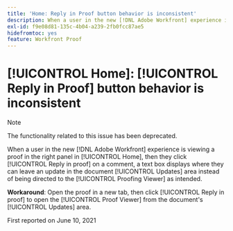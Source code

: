 ```yaml
---
title: 'Home: Reply in Proof button behavior is inconsistent'
description: When a user in the new [!DNL Adobe Workfront] experience is viewing a proof in the right panel in [!UICONTROL Home], then they click [!UICONTROL Reply in proof] on a comment, a text box displays where they can leave an update in the [!UICONTROL document Updates] area instead of being directed to the Proofing Viewer as intended.
exl-id: f9e08d81-135c-4b04-a239-2fb0fcc87ae5
hidefromtoc: yes
feature: Workfront Proof
---
```

# [!UICONTROL Home]: [!UICONTROL Reply in Proof] button behavior is inconsistent

<!--Converted to story-->

>[!NOTE]
>
>The functionality related to this issue has been deprecated.

When a user in the new [!DNL Adobe Workfront] experience is viewing a proof in the right panel in [!UICONTROL Home], then they click [!UICONTROL Reply in proof] on a comment, a text box displays where they can leave an update in the document [!UICONTROL Updates] area instead of being directed to the [!UICONTROL Proofing Viewer] as intended.

**Workaround**: Open the proof in a new tab, then click [!UICONTROL Reply in proof] to open the [!UICONTROL Proof Viewer] from the document's [!UICONTROL Updates] area.

First reported on June 10, 2021
